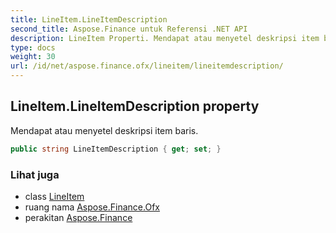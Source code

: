 ```yaml
---
title: LineItem.LineItemDescription
second_title: Aspose.Finance untuk Referensi .NET API
description: LineItem Properti. Mendapat atau menyetel deskripsi item baris.
type: docs
weight: 30
url: /id/net/aspose.finance.ofx/lineitem/lineitemdescription/
---
```

## LineItem.LineItemDescription property

Mendapat atau menyetel deskripsi item baris.

```csharp
public string LineItemDescription { get; set; }
```

### Lihat juga

* class [LineItem](../)
* ruang nama [Aspose.Finance.Ofx](../../lineitem/)
* perakitan [Aspose.Finance](../../../)


